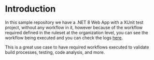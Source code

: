 # Introduction

In this sample repository we have a .NET 8 Web App with a XUnit test project, without any workflow in it, however because of the workflow required defined in the ruleset at the organization level, you can see the workflow being executed and you can check the logs [here](https://github.com/dsanchezcr-ignite23/sample-repo/actions).

This is a great use case to have required workflows executed to validate build processes, testing, code analysis, and more.

